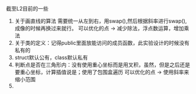 截至L2目前的一些
1. 关于画直线的算法
   需要统一从左到右，用swap(),然后根据斜率进行swap(),成像的时候再换过来就行。
   可以优化的点 -> 减少除法，浮点数运算，增加乘法
3. 关于类的定义：记得public里面放能访问的成员函数，此实验设计的时候没有私有的
4. struct默认公有，class默认私有
5. 判断点是否在三角形内：没有使用重心坐标而是用叉积，虽然，但是之后还是要重心坐标，计算插值说是；使用了包围盒遍历
   可以优化的点 -> 使用斜率来缩小范围
7. 
